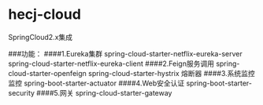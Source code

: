 # hecj-cloud
SpringCloud2.x集成

###功能：
####1.Eureka集群
  spring-cloud-starter-netflix-eureka-server
  spring-cloud-starter-netflix-eureka-client
####2.Feign服务调用
  spring-cloud-starter-openfeign
  spring-cloud-starter-hystrix 熔断器
####3.系统监控监控
  spring-boot-starter-actuator
####4.Web安全认证
  spring-boot-starter-security
####5.网关
  spring-cloud-starter-gateway
  



